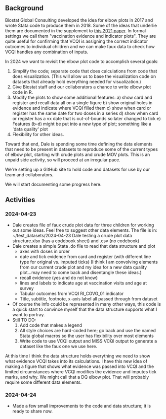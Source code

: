 ## Background

Biostat Global Consulting developed the idea for elbow plots in 2017 and wrote Stata code to produce them in 2018.  Some of the ideas that underlie them are documented in the supplement to [this 2021 paper](https://doi.org/10.3390/vaccines9070795).  In formal settings we call them "vaccination evidence and indicator plots".  They are quite useful for confirming that VCQI is assigning the correct indicator outcomes to individual children and we can make faux data to check how VCQI handles any combination of inputs.

In 2024 we want to revisit the elbow plot code to accomplish several goals:
1. Simplify the code; separate code that does calculations from code that does visualization.
   (This will allow us to base the visualization code on datasets that already hold everything needed for visualization.)
2. Give Biostat staff and our collaborators a chance to write elbow plot code in R.
3. Modify the plots to show some additional features:
	a) show card and register and recall data all on a single figure
	b) show original holes in evidence and indicate where VCQI filled them
	c) show when card or register has the same date for two doses in a series
	d) show when card or register has a vx date that is out-of-bounds so later changed to tick
	e) Features (b-d) might be put into a new type of plot; something like a 'data quality' plot
5. Flexibility for other ideas.

Toward that end, Dale is spending some time defining the data elements that need to be present in datasets to reproduce some of the current types of elbow plot, starting with crude plots and crude MOV plots.  This is an unpaid side activity, so will proceed at an irregular pace.

We're setting up a GitHub site to hold code and datasets for use by our team and collaborators.

We will start documenting some progress here.

## Activities

### 2024-04-23
- Dale creates file of faux crude plot data for three children for working out some ideas.  Feel free to suggest other data elements.  The file is in:
  ~/test_datasets/2024-04-23 Dale testing a crude plot data structure.xlsx 
  (has a codebook sheet) and .csv (no codebook)
- Dale creates a simple Stata .do file to read that data structure and plot
	- axes with doses in order
	- date and tick evidence from card and register 
	  (with different line type for original vs. imputed ticks)
	  (I think I am convolving elements from our current crude plot and my idea for a new data quality plot...may need to come back and disentangle these ideas.)
	- recall evidence (yes and do not know)
	- lines and labels to indicate age at vaccination visits and age at survey
	- Tabular outcomes from VCQI RI_COVG_01 indicator
	- Title, subtitle, footnote, x-axis label all passed through from dataset
- Of course the info could be represented in many other ways, this code is a quick start to convince myself that the data structure supports what I want to portray.
- Still TO DO:
	1. Add code that makes a legend
	2. All style choices are hard-coded here; go back and use the named Stata global macros so the user has flexibility over most elements
 	3. Write code to use VCQI output and MISS VCQI output to generate a dataset like the faux one we use here.


At this time I think the data structure holds everything we need to show what evidence VCQI takes into its calculations.  I have this new idea of making a figure that shows what evidence was passed into VCQI and the limited circumstances where VCQI modifies the evidence and imputes tick marks, and why.  We might call that a DQ elbow plot.  That will probably require some different data elements.  

### 2024-04-24
- Made a few small improvements to the code and data structure; it is ready to share now.
